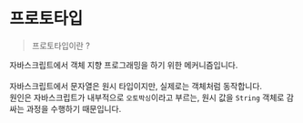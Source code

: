 # 프로토타입

> 프로토타입이란 ?

자바스크립트에서 객체 지향 프로그래밍을 하기 위한 메커니즘입니다.<br/><br/>
자바스크립트에서 문자열은 원시 타입이지만, 실제로는 객체처럼 동작합니다.<br/>
원인은 자바스크립트가 내부적으로 `오토박싱`이라고 부르는, 원시 값을 `String` 객체로 감싸는 과정을 수행하기 때문입니다.
